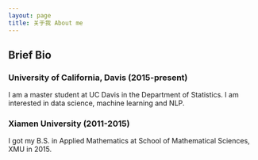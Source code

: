 ```yaml
---
layout: page
title: 关于我 About me
---
```


<h2>Brief Bio</h2>

<h3>University of California, Davis (2015-present)</h3>

<p>I am a master student at UC Davis in the Department of Statistics. I am interested in data science, machine learning and NLP. </p>

<h3>Xiamen University (2011-2015)</h3>

<p>I got my B.S. in Applied Mathematics at School of Mathematical Sciences, XMU in 2015.
</p>


<!-- {% include comments.html %} -->
